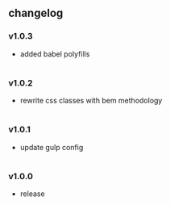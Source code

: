 ## changelog

### v1.0.3
- added babel polyfills

#

### v1.0.2

- rewrite css classes with bem methodology

#

###  v1.0.1

- update gulp config

#

### v1.0.0

- release
